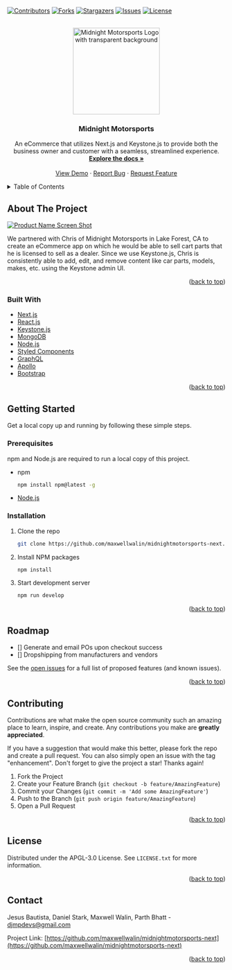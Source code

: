 <div id="top"></div>
<!--
*** Thanks for checking out the Best-README-Template. If you have a suggestion
*** that would make this better, please fork the repo and create a pull request
*** or simply open an issue with the tag "enhancement".
*** Don't forget to give the project a star!
*** Thanks again! Now go create something AMAZING! :D
-->



<!-- PROJECT SHIELDS -->
<!--
*** I'm using markdown "reference style" links for readability.
*** Reference links are enclosed in brackets [ ] instead of parentheses ( ).
*** See the bottom of this document for the declaration of the reference variables
*** for contributors-url, forks-url, etc. This is an optional, concise syntax you may use.
*** https://www.markdownguide.org/basic-syntax/#reference-style-links
-->
[![Contributors][contributors-shield]][contributors-url]
[![Forks][forks-shield]][forks-url]
[![Stargazers][stars-shield]][stars-url]
[![Issues][issues-shield]][issues-url]
[![License][license-shield]][license-url]



<!-- PROJECT LOGO -->
<br />
<div align="center">
  <a href="https://github.com/maxwellwalin/midnightmotorsports-next">
    <img src="./client/public/images/midnightlogo-transparent.png" alt="Midnight Motorsports Logo with transparent background" width="200" height="200">
  </a>

<h3 align="center">Midnight Motorsports</h3>

  <p align="center">
    An eCommerce that utilizes Next.js and Keystone.js to provide both the business owner and customer with a seamless, streamlined experience.
    <br />
    <a href="https://github.com/maxwellwalin/midnightmotorsports-next"><strong>Explore the docs »</strong></a>
    <br />
    <br />
    <a href="https://github.com/maxwellwalin/midnightmotorsports-next">View Demo</a>
    ·
    <a href="https://github.com/maxwellwalin/midnightmotorsports-next/issues">Report Bug</a>
    ·
    <a href="https://github.com/maxwellwalin/midnightmotorsports-next/issues">Request Feature</a>
  </p>
</div>



<!-- TABLE OF CONTENTS -->
<details>
  <summary>Table of Contents</summary>
  <ol>
    <li>
      <a href="#about-the-project">About The Project</a>
      <ul>
        <li><a href="#built-with">Built With</a></li>
      </ul>
    </li>
    <li>
      <a href="#getting-started">Getting Started</a>
      <ul>
        <li><a href="#prerequisites">Prerequisites</a></li>
        <li><a href="#installation">Installation</a></li>
      </ul>
    </li>
    <li><a href="#usage">Usage</a></li>
    <li><a href="#roadmap">Roadmap</a></li>
    <li><a href="#contributing">Contributing</a></li>
    <li><a href="#license">License</a></li>
    <li><a href="#contact">Contact</a></li>
    <li><a href="#acknowledgments">Acknowledgments</a></li>
  </ol>
</details>



<!-- ABOUT THE PROJECT -->
## About The Project

[![Product Name Screen Shot][product-screenshot]](https://example.com)

We partnered with Chris of Midnight Motorsports in Lake Forest, CA to create an eCommerce app on which he would be able to sell cart parts that he is licensed to sell as a dealer. Since we use Keystone.js, Chris is consistently able to add, edit, and remove content like car parts, models, makes, etc. using the Keystone admin UI. 

<p align="right">(<a href="#top">back to top</a>)</p>



### Built With

* [Next.js](https://nextjs.org/)
* [React.js](https://reactjs.org/)
* [Keystone.js](https://keystonejs.com/)
* [MongoDB](https://www.mongodb.com/)
* [Node.js](https://nodejs.org/en/)
* [Styled Components](https://styled-components.com/)
* [GraphQL](https://graphql.org/)
* [Apollo](https://www.apollographql.com/)
* [Bootstrap](https://getbootstrap.com)

<p align="right">(<a href="#top">back to top</a>)</p>



<!-- GETTING STARTED -->
## Getting Started

Get a local copy up and running by following these simple steps.

### Prerequisites

npm and Node.js are required to run a local copy of this project.
* npm
  ```sh
  npm install npm@latest -g
  ```
* [Node.js](https://nodejs.org/en/)


### Installation

1. Clone the repo
   ```sh
   git clone https://github.com/maxwellwalin/midnightmotorsports-next.git
   ```
2. Install NPM packages
   ```sh
   npm install
   ```
3. Start development server
   ```sh
   npm run develop
   ```

<p align="right">(<a href="#top">back to top</a>)</p>

<!-- ROADMAP -->
## Roadmap

- [] Generate and email POs upon checkout success
- [] Dropshipping from manufacturers and vendors

See the [open issues](https://github.com/maxwellwalin/midnightmotorsports-next/issues) for a full list of proposed features (and known issues).

<p align="right">(<a href="#top">back to top</a>)</p>



<!-- CONTRIBUTING -->
## Contributing

Contributions are what make the open source community such an amazing place to learn, inspire, and create. Any contributions you make are **greatly appreciated**.

If you have a suggestion that would make this better, please fork the repo and create a pull request. You can also simply open an issue with the tag "enhancement".
Don't forget to give the project a star! Thanks again!

1. Fork the Project
2. Create your Feature Branch (`git checkout -b feature/AmazingFeature`)
3. Commit your Changes (`git commit -m 'Add some AmazingFeature'`)
4. Push to the Branch (`git push origin feature/AmazingFeature`)
5. Open a Pull Request

<p align="right">(<a href="#top">back to top</a>)</p>



<!-- LICENSE -->
## License

Distributed under the APGL-3.0 License. See `LICENSE.txt` for more information.

<p align="right">(<a href="#top">back to top</a>)</p>



<!-- CONTACT -->
## Contact

Jesus Bautista, Daniel Stark, Maxwell Walin, Parth Bhatt - djmpdevs@gmail.com

Project Link: [https://github.com/maxwellwalin/midnightmotorsports-next](https://github.com/maxwellwalin/midnightmotorsports-next)

<p align="right">(<a href="#top">back to top</a>)</p>

<!-- MARKDOWN LINKS & IMAGES -->
<!-- https://www.markdownguide.org/basic-syntax/#reference-style-links -->
[contributors-shield]: https://img.shields.io/github/contributors/maxwellwalin/midnightmotorsports-next.svg?style=for-the-badge
[contributors-url]: https://github.com/maxwellwalin/midnightmotorsports-next/graphs/contributors
[forks-shield]: https://img.shields.io/github/forks/maxwellwalin/midnightmotorsports-next.svg?style=for-the-badge
[forks-url]: https://github.com/maxwellwalin/midnightmotorsports-next/network/members
[stars-shield]: https://img.shields.io/github/stars/maxwellwalin/midnightmotorsports-next.svg?style=for-the-badge
[stars-url]: https://github.com/maxwellwalin/midnightmotorsports-next/stargazers
[issues-shield]: https://img.shields.io/github/issues/maxwellwalin/midnightmotorsports-next.svg?style=for-the-badge
[issues-url]: https://github.com/maxwellwalin/midnightmotorsports-next/issues
[license-shield]: https://img.shields.io/github/license/maxwellwalin/midnightmotorsports-next.svg?style=for-the-badge
[license-url]: https://github.com/maxwellwalin/midnightmotorsports-next/blob/master/LICENSE.txt
[product-screenshot]: ./client/public/images/about-ss.png
